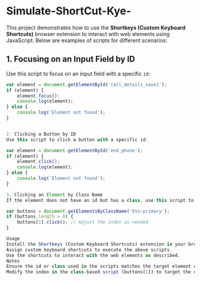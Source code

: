 # Simulate-ShortCut-Kye-

This project demonstrates how to use the **Shortkeys (Custom Keyboard Shortcuts)** browser extension to interact with web elements using JavaScript. Below are examples of scripts for different scenarios:

## 1. Focusing on an Input Field by ID
Use this script to focus on an input field with a specific `id`:

```javascript
var element = document.getElementById('call_details_save1');
if (element) {
    element.focus();
    console.log(element);
} else {
    console.log('Element not found');
}


2. Clicking a Button by ID
Use this script to click a button with a specific id:

var element = document.getElementById('end_phone');
if (element) {
    element.click();
    console.log(element);
} else {
    console.log('Element not found');
}

3. Clicking an Element by Class Name
If the element does not have an id but has a class, use this script to click a specific element in the class list:

var buttons = document.getElementsByClassName('btn-primary');
if (buttons.length > 0) {
    buttons[1].click(); // Adjust the index as needed
}

Usage
Install the Shortkeys (Custom Keyboard Shortcuts) extension in your browser.
Assign custom keyboard shortcuts to execute the above scripts.
Use the shortcuts to interact with the web elements as described.
Notes
Ensure the id or class used in the scripts matches the target element on the webpage.
Modify the index in the class-based script (buttons[1]) to target the correct element in the list.
